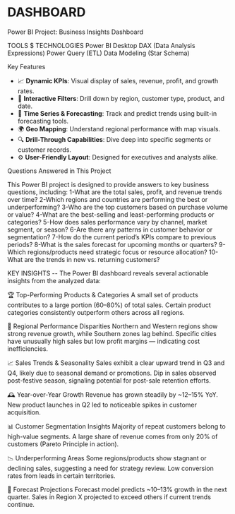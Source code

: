 # DASHBOARD
Power BI Project: Business Insights Dashboard

TOOLS $ TECHNOLOGIES
  Power BI Desktop
  DAX (Data Analysis Expressions)
  Power Query (ETL)
  Data Modeling (Star Schema)

 Key Features

- 📈 **Dynamic KPIs**: Visual display of sales, revenue, profit, and growth rates.
- 🧭 **Interactive Filters**: Drill down by region, customer type, product, and date.
- 🧮 **Time Series & Forecasting**: Track and predict trends using built-in forecasting tools.
- 🌍 **Geo Mapping**: Understand regional performance with map visuals.
- 🔍 **Drill-Through Capabilities**: Dive deep into specific segments or customer records.
- ⚙️ **User-Friendly Layout**: Designed for executives and analysts alike.

 Questions Answered in This Project
 
This Power BI project is designed to provide answers to key business questions, including:
1-What are the total sales, profit, and revenue trends over time?
2-Which regions and countries are performing the best or underperforming?
3-Who are the top customers based on purchase volume or value?
4-What are the best-selling and least-performing products or categories?
5-How does sales performance vary by channel, market segment, or season?
6-Are there any patterns in customer behavior or segmentation?
7-How do the current period’s KPIs compare to previous periods?
8-What is the sales forecast for upcoming months or quarters?
9-Which regions/products need strategic focus or resource allocation?
10-What are the trends in new vs. returning customers?

KEY INSIGHTS --
The Power BI dashboard reveals several actionable insights from the analyzed data:

🏆 Top-Performing Products & Categories
A small set of products contributes to a large portion (60–80%) of total sales.
Certain product categories consistently outperform others across all regions.

📍 Regional Performance Disparities
Northern and Western regions show strong revenue growth, while Southern zones lag behind.
Specific cities have unusually high sales but low profit margins — indicating cost inefficiencies.

📈 Sales Trends & Seasonality
Sales exhibit a clear upward trend in Q3 and Q4, likely due to seasonal demand or promotions.
Dip in sales observed post-festive season, signaling potential for post-sale retention efforts.

🕰️ Year-over-Year Growth
Revenue has grown steadily by ~12–15% YoY.
New product launches in Q2 led to noticeable spikes in customer acquisition.

📊 Customer Segmentation Insights
Majority of repeat customers belong to high-value segments.
A large share of revenue comes from only 20% of customers (Pareto Principle in action).

📉 Underperforming Areas
Some regions/products show stagnant or declining sales, suggesting a need for strategy review.
Low conversion rates from leads in certain territories.

🔮 Forecast Projections
Forecast model predicts ~10–13% growth in the next quarter.
Sales in Region X projected to exceed others if current trends continue.


